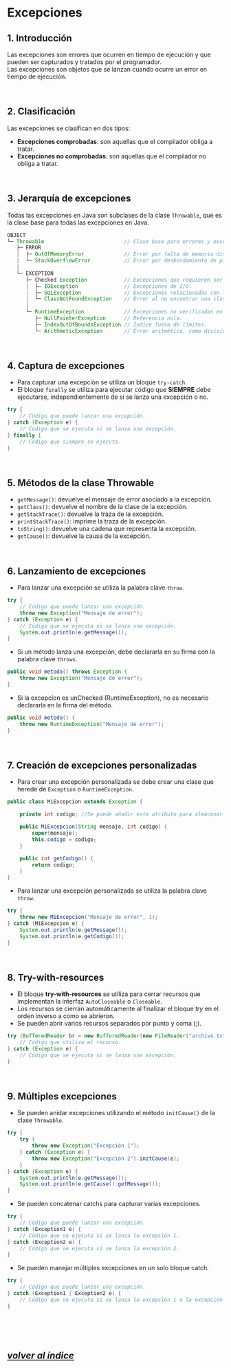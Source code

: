 # Excepciones

## 1. Introducción
Las excepciones son errores que ocurren en tiempo de ejecución y que pueden ser capturados y tratados por el programador.  
Las excepciones son objetos que se lanzan cuando ocurre un error en tiempo de ejecución.

<br>

## 2. Clasificación
Las excepciones se clasifican en dos tipos:
- **Excepciones comprobadas**: son aquellas que el compilador obliga a tratar.
- **Excepciones no comprobadas**: son aquellas que el compilador no obliga a tratar.

<br>

## 3. Jerarquía de excepciones
Todas las excepciones en Java son subclases de la clase `Throwable`, que es la clase base para todas las excepciones en Java.
```java
OBJECT
└─ Throwable                          // Clase base para errores y excepciones.
   ├─ ERROR
   |  ├─ OutOfMemoryError             // Error por falta de memoria disponible.
   |  └─ StackOverflowError           // Error por desbordamiento de pila.
   |
   └─ EXCEPTION
      ├─ Checked Exception            // Excepciones que requieren ser capturadas o declaradas.
      |  ├─ IOException               // Excepciones de I/O.
      |  ├─ SQLException              // Excepciones relacionadas con la base de datos.
      |  └─ ClassNotFoundException    // Error al no encontrar una clase.
      |
      └─ RuntimeException             // Excepciones no verificadas en tiempo de compilación.
         ├─ NullPointerException      // Referencia nula.
         ├─ IndexOutOfBoundsException // Índice fuera de límites.
         └─ ArithmeticException       // Error aritmético, como división por cero.
```
<br>

## 4. Captura de excepciones
- Para capturar una excepción se utiliza un bloque `try-catch`.  
- El bloque `finally` se utiliza para ejecutar código que **SIEMPRE** debe ejecutarse, independientemente de si se lanza una excepción o no.
```java
try {
    // Código que puede lanzar una excepción.
} catch (Exception e) {
    // Código que se ejecuta si se lanza una excepción.
} finally {
    // Código que siempre se ejecuta.
}
```
<br>

## 5. Métodos de la clase **Throwable**
- `getMessage()`: devuelve el mensaje de error asociado a la excepción.
- `getClass()`: devuelve el nombre de la clase de la excepción.
- `getStackTrace()`: devuelve la traza de la excepción.
- `printStackTrace()`: imprime la traza de la excepción.
- `toString()`: devuelve una cadena que representa la excepción.
- `getCause()`: devuelve la causa de la excepción.

<br>

## 6. Lanzamiento de excepciones
- Para lanzar una excepción se utiliza la palabra clave `throw`.
```java
try {
    // Código que puede lanzar una excepción.
    throw new Exception("Mensaje de error");
} catch (Exception e) {
    // Código que se ejecuta si se lanza una excepción.
    System.out.println(e.getMessage());
}
```

- Si un método lanza una excepción, debe declararla en su firma con la palabra clave `throws`.
```java
public void metodo() throws Exception {
    throw new Exception("Mensaje de error");
}
```

- Si la excepcíon es unChecked (RuntimeException), no es necesario declararla en la firma del método.
```java
public void metodo() {
    throw new RuntimeException("Mensaje de error");
}
```
<br>

## 7. Creación de excepciones personalizadas
- Para crear una excepción personalizada se debe crear una clase que herede de `Exception` o `RuntimeException`.
```java
public class MiExcepcion extends Exception {

    private int codigo; //Se puede añadir este atributo para almacenar un código de error.

    public MiExcepcion(String mensaje, int codigo) {
        super(mensaje);
        this.codigo = codigo;
    }

    public int getCodigo() {
        return codigo;
    }
}
```
- Para lanzar una excepción personalizada se utiliza la palabra clave `throw`.
```java
try {
    throw new MiExcepcion("Mensaje de error", 1);
} catch (MiExcepcion e) {
    System.out.println(e.getMessage());
    System.out.println(e.getCodigo());
}
```
<br>

## 8. Try-with-resources
- El bloque **try-with-resources** se utiliza para cerrar recursos que implementan la interfaz `AutoCloseable` o `Closeable`. 
- Los recursos se cierran automáticamente al finalizar el bloque *try* en el orden inverso a como se abrieron.
- Se pueden abrir varios recursos separados por punto y coma (;).
```java
try (BufferedReader br = new BufferedReader(new FileReader("archivo.txt"))) {
    // Código que utiliza el recurso.
} catch (Exception e) {
    // Código que se ejecuta si se lanza una excepción.
}
```
<br>

## 9. Múltiples excepciones
- Se pueden anidar excepciones utilizando el método `initCause()` de la clase `Throwable`.
```java
try {
    try {
        throw new Exception("Excepción 1");
    } catch (Exception e) {
        throw new Exception("Excepción 2").initCause(e);
    }
} catch (Exception e) {
    System.out.println(e.getMessage());
    System.out.println(e.getCause().getMessage());
}
```

- Se pueden concatenar catchs para capturar varias excepciones.
```java
try {
    // Código que puede lanzar una excepción.
} catch (Exception1 e) {
    // Código que se ejecuta si se lanza la excepción 1.
} catch (Exception2 e) {
    // Código que se ejecuta si se lanza la excepción 2.
}
```

- Se pueden manejar múltiples excepciones en un solo bloque catch.
```java
try {
    // Código que puede lanzar una excepción.
} catch (Exception1 | Exception2 e) {
    // Código que se ejecuta si se lanza la excepción 1 o la excepción 2.
}
```
<br><br><br>

## *[volver al índice](../../index.md)*